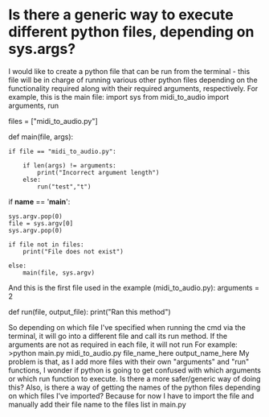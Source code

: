 
# Is there a generic way to execute different python files, depending on sys.args?

I would like to create a python file that can be run from the terminal - this file will be in charge of running various other python files depending on the functionality required along with their required arguments, respectively. For example, this is the main file:
import sys
from midi_to_audio import arguments, run


files = ["midi_to_audio.py"]


def main(file, args):

    if file == "midi_to_audio.py":

        if len(args) != arguments:
            print("Incorrect argument length")
        else:
            run("test","t")


if __name__ == '__main__':

    sys.argv.pop(0)
    file = sys.argv[0]
    sys.argv.pop(0)

    if file not in files:
        print("File does not exist")

    else:
        main(file, sys.argv)

And this is the first file used in the example (midi_to_audio.py):
arguments = 2


def run(file, output_file):
    print("Ran this method")

So depending on which file I've specified when running the cmd via the terminal, it will go into a different file and call its run method. If the arguments are not as required in each file, it will not run
For example: >python main.py midi_to_audio.py file_name_here output_name_here
My problem is that, as I add more files with their own "arguments" and "run" functions, I wonder if python is going to get confused with which arguments or which run function to execute. Is there a more safer/generic way of doing this?
Also, is there a way of getting the names of the python files depending on which files I've imported? Because for now I have to import the file and manually add their file name to the files list in main.py

        